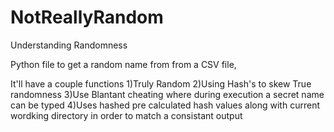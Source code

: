 # NotReallyRandom
Understanding Randomness

Python file to get a random name from from a CSV file,

It'll have a couple functions
1)Truly Random
2)Using Hash's to skew True randomness
3)Use Blantant cheating where during execution a secret name can be typed
4)Uses hashed pre calculated hash values along with current wordking directory in order to match a consistant output

